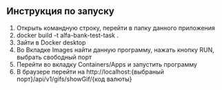 ## Инструкция по запуску<br>
1) Открыть командную строку, перейти в папку данного приложения<br>
2) docker build -t alfa-bank-test-task . <br>
3) Зайти в Docker desktop<br>
4) Во Вкладке Images найти данную программу, нажать кнопку RUN, выбрать свободный порт<br>
5) Перейти во вкладку Containers/Apps и запустить программу<br>
6) В браузере перейти на http://localhost:{выбраный порт}/api/v1/gifs/showGif/{код валюты} <br>
